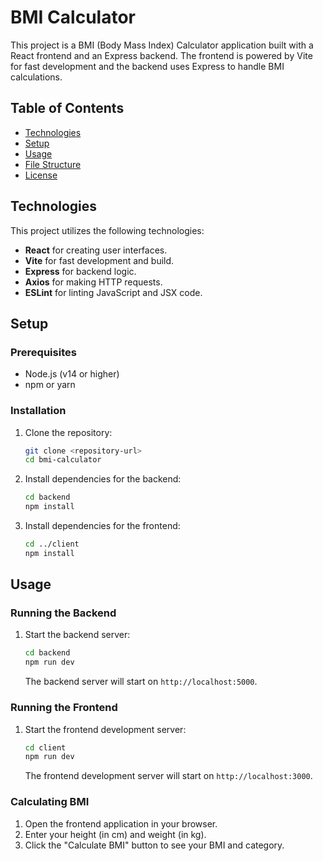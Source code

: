 # BMI Calculator

This project is a BMI (Body Mass Index) Calculator application built with a React frontend and an Express backend. The frontend is powered by Vite for fast development and the backend uses Express to handle BMI calculations.

## Table of Contents

- [Technologies](#technologies)
- [Setup](#setup)
- [Usage](#usage)
- [File Structure](#file-structure)
- [License](#license)

## Technologies

This project utilizes the following technologies:

- **React** for creating user interfaces.
- **Vite** for fast development and build.
- **Express** for backend logic.
- **Axios** for making HTTP requests.
- **ESLint** for linting JavaScript and JSX code.

## Setup

### Prerequisites

- Node.js (v14 or higher)
- npm or yarn

### Installation

1. Clone the repository:
    ```sh
    git clone <repository-url>
    cd bmi-calculator
    ```

2. Install dependencies for the backend:
    ```sh
    cd backend
    npm install
    ```

3. Install dependencies for the frontend:
    ```sh
    cd ../client
    npm install
    ```

## Usage

### Running the Backend

1. Start the backend server:
    ```sh
    cd backend
    npm run dev
    ```

   The backend server will start on `http://localhost:5000`.

### Running the Frontend

1. Start the frontend development server:
    ```sh
    cd client
    npm run dev
    ```

   The frontend development server will start on `http://localhost:3000`.

### Calculating BMI

1. Open the frontend application in your browser.
2. Enter your height (in cm) and weight (in kg).
3. Click the "Calculate BMI" button to see your BMI and category.